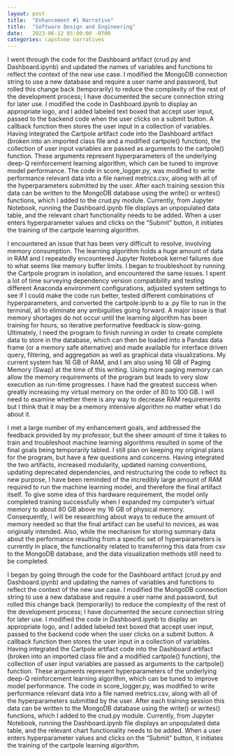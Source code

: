 ```yaml
---
layout: post
title:  "Enhancement #1 Narrative"
title:  "Software Design and Engineering"
date:   2023-06-12 05:00:00 -0700
categories: capstone narratives
---
```

I went through the code for the Dashboard artifact (crud.py and Dashboard.ipynb) and updated the names of variables and functions to reflect the context of the new use case. I modified the MongoDB connection string to use a new database and require a user name and password, but rolled this change back (temporarily) to reduce the complexity of the rest of the development process; I have documented the secure connection string for later use. I modified the code in Dashboard.ipynb to display an appropriate logo, and I added labeled text boxed that accept user input, passed to the backend code when the user clicks on a submit button. A callback function then stores the user input in a collection of variables. Having integrated the Cartpole artifact code into the Dashboard artifact (broken into an imported class file and a modified cartpole() function), the collection of user input variables are passed as arguments to the cartpole() function. These arguments represent hyperparameters of the underlying deep-Q reinforcement learning algorithm, which can be tuned to improve model performance. The code in score_logger.py, was modified to write performance relevant data into a file named metrics.csv, along with all of the hyperparameters submitted by the user. After each training session this data can be written to the MongoDB database using the write() or writes() functions, which I added to the crud.py module. Currently, from Jupyter Notebook, running the Dashboard.ipynb file displays an unpopulated data table, and the relevant chart functionality needs to be added. When a user enters hyperparameter values and clicks on the “Submit” button, it initiates the training of the cartpole learning algorithm. 

I encountered an issue that has been very difficult to resolve, involving memory consumption. The learning algorithm holds a huge amount of data in RAM and I repeatedly encountered Jupyter Notebook kernel failures due to what seems like memory buffer limits. I began to troubleshoot by running the Cartpole program in isolation, and encountered the same issues. I spent a lot of time surveying dependency version compatibility and testing different Anaconda environment configurations, adjusted system settings to see if I could make the code run better, tested different combinations of hyperparameters, and converted the cartpole.ipynb to a .py file to run in the terminal, all to eliminate any ambiguities going forward. A major issue is that memory shortages do not occur until the learning algorithm has been training for hours, so iterative performative feedback is slow-going. Ultimately, I need the program to finish running in order to create complete data to store in the database, which can then be loaded into a Pandas data frame (or a memory safe alternative) and made available for interface driven query, filtering, and aggregation as well as graphical data visualizations. My current system has 16 GB of RAM, and I am also using 16 GB of Paging Memory (Swap) at the time of this writing. Using more paging memory can allow the memory requirements of the program but leads to very slow execution as run-time progresses. I have had the greatest success when greatly increasing my virtual memory on the order of 80 to 100 GB. I will need to examine whether there is any way to decrease RAM requirements but I think that it may be a memory intensive algorithm no matter what I do about it.

I met a large number of my enhancement goals, and addressed the feedback provided by my professor, but the sheer amount of time it takes to train and troubleshoot machine learning algorithms resulted in some of the final goals being temporarily tabled. I still plan on keeping my original plans for the program, but have a few questions and concerns. Having integrated the two artifacts, increased modularity, updated naming conventions, updating deprecated dependencies, and restructuring the code to reflect its new purpose, I have been reminded of the incredibly large amount of RAM required to run the machine learning model, and therefore the final artifact itself. To give some idea of this hardware requirement, the model only completed training successfully when I expanded my computer’s virtual memory to about 80 GB above my 16 GB of physical memory. Consequently, I will be researching about ways to reduce the amount of memory needed so that the final artifact can be useful to novices, as was originally intended. Also, while the mechanism for storing summary data about the performance resulting from a specific set of hyperparameters is currently in place, the functionality related to transferring this data from csv to the MongoDB database, and the data visualization methods still need to be completed.
  
I began by going through the code for the Dashboard artifact (crud.py and Dashboard.ipynb) and updating the names of variables and functions to reflect the context of the new use case. I modified the MongoDB connection string to use a new database and require a user name and password, but rolled this change back (temporarily) to reduce the complexity of the rest of the development process; I have documented the secure connection string for later use. I modified the code in Dashboard.ipynb to display an appropriate logo, and I added labeled text boxed that accept user input, passed to the backend code when the user clicks on a submit button. A callback function then stores the user input in a collection of variables. Having integrated the Cartpole artifact code into the Dashboard artifact (broken into an imported class file and a modified cartpole() function), the collection of user input variables are passed as arguments to the cartpole() function. These arguments represent hyperparameters of the underlying deep-Q reinforcement learning algorithm, which can be tuned to improve model performance. The code in score_logger.py, was modified to write performance relevant data into a file named metrics.csv, along with all of the hyperparameters submitted by the user. After each training session this data can be written to the MongoDB database using the write() or writes() functions, which I added to the crud.py module. Currently, from Jupyter Notebook, running the Dashboard.ipynb file displays an unpopulated data table, and the relevant chart functionality needs to be added. When a user enters hyperparameter values and clicks on the “Submit” button, it initiates the training of the cartpole learning algorithm. 

